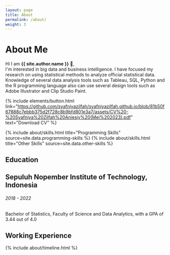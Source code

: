 ```yaml
---
layout: page
title: About
permalink: /about/
weight: 3
---
```


# **About Me**

Hi I am **{{ site.author.name }}** :wave:,<br>
I'm interested in big data and business intelligence. I have focused my research on using statistical methods to analyze official statistical data. Knowledge of several data analysis tools such as Tableau, SQL, Python and the R programming language also can use several design tools such as Adobe Illustrator and Clip Studio Paint.

{% include elements/button.html link="https://github.com/syafniyazilfah/syafniyazilfah.github.io/blob/81b50f67888c7ebbb375d2f728c8b9bfd801e3a7/assets/CV%20-%20Syafniya%20Zilfah%20Aniesiy%20(Mei%202023).pdf" text="Download CV" %}

<div class="row">
{% include about/skills.html title="Programming Skills" source=site.data.programming-skills %}
{% include about/skills.html title="Other Skills" source=site.data.other-skills %}
</div>

## Education
<div class="timeline-body bg-themed">
    <div class="timeline-item">
        <div class="content">
          <h2>Sepuluh Nopember Institute of Technology, Indonesia</h2>
          <h6 class="date">2018 - 2022</h6>
          <p>Bachelor of Statistics, Faculty of Science and Data Analytics, with a GPA of 3.44 out of 4.0</p>
        </div>
      </div>
</div>

## Working Experience
<div class="row">
{% include about/timeline.html %}
</div>
